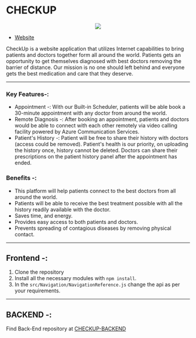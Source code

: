 
# CHECKUP 
<p align="center">
  <img src="https://user-images.githubusercontent.com/52878122/143916441-a9331af1-2067-411d-8d69-5f1e00d4df36.gif" />
</p>

* [Website](https://checkuphospital.azurewebsites.net/)

CheckUp is a website application that utilizes Internet capabilities to bring patients and doctors together form all around the world. Patients gets an opportunity to get themselves diagnosed with best doctors removing the barrier of distance. Our mission is no one should left behind and everyone gets the best medication and care that they deserve.


---
### Key Features-:
* Appointment -: With our Built-in Scheduler, patients will be able book a 30-minute appointment with any doctor from around the world.
* Remote Diagnosis -: After booking an appointment, patients and doctors would be able to connect with each other remotely via video calling facility powered by Azure Communication Services. 
* Patient's History -: Patient will be free to share their history with doctors (access could be removed). Patient's health is our priority, on uploading the history once, history cannot be deleted. Doctors can share their prescriptions on the patient history panel after the appointment has ended.

### Benefits -:
* This platform will help patients connect to the best doctors from all around the world.
* Patients will be able to receive the best treatment possible with all the history readily available with the doctor.
* Saves time, and energy.
* Provides easy access to both patients and doctors. 
* Prevents spreading of contagious diseases by removing physical contact.

---
## Frontend -: 
1. Clone the repository
2. Install all the necessary modules with `npm install`.
3. In the `src/Navigation/NavigationReference.js` change the api as per your requirements.

---
## BACKEND -:
Find Back-End repository at [CHECKUP-BACKEND](https://github.com/anikettyagi13/checkup-backend)
